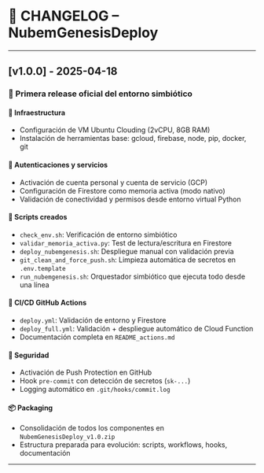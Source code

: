 # 📜 CHANGELOG – NubemGenesisDeploy

---

## [v1.0.0] - 2025-04-18

### 🔰 Primera release oficial del entorno simbiótico

#### 🧱 Infraestructura
- Configuración de VM Ubuntu Clouding (2vCPU, 8GB RAM)
- Instalación de herramientas base: gcloud, firebase, node, pip, docker, git

#### 🔐 Autenticaciones y servicios
- Activación de cuenta personal y cuenta de servicio (GCP)
- Configuración de Firestore como memoria activa (modo nativo)
- Validación de conectividad y permisos desde entorno virtual Python

#### 🧠 Scripts creados
- `check_env.sh`: Verificación de entorno simbiótico
- `validar_memoria_activa.py`: Test de lectura/escritura en Firestore
- `deploy_nubemgenesis.sh`: Despliegue manual con validación previa
- `git_clean_and_force_push.sh`: Limpieza automática de secretos en `.env.template`
- `run_nubemgenesis.sh`: Orquestador simbiótico que ejecuta todo desde una línea

#### 🔄 CI/CD GitHub Actions
- `deploy.yml`: Validación de entorno y Firestore
- `deploy_full.yml`: Validación + despliegue automático de Cloud Function
- Documentación completa en `README_actions.md`

#### 🔐 Seguridad
- Activación de Push Protection en GitHub
- Hook `pre-commit` con detección de secretos (`sk-...`)
- Logging automático en `.git/hooks/commit.log`

#### 📦 Packaging
- Consolidación de todos los componentes en `NubemGenesisDeploy_v1.0.zip`
- Estructura preparada para evolución: scripts, workflows, hooks, documentación

---
